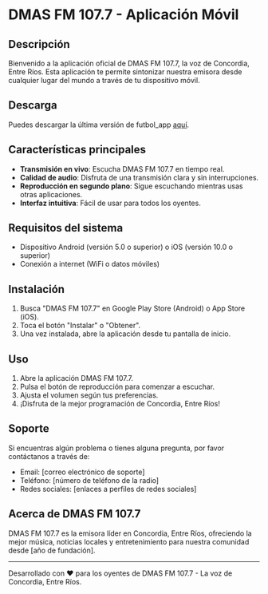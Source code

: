 # DMAS FM 107.7 - Aplicación Móvil

## Descripción
Bienvenido a la aplicación oficial de DMAS FM 107.7, la voz de Concordia, Entre Ríos. Esta aplicación te permite sintonizar nuestra emisora desde cualquier lugar del mundo a través de tu dispositivo móvil.

## Descarga
Puedes descargar la última versión de futbol_app [aquí](https://github.com/tatogobetto/futbol_app/releases/download/v1.1.0/futbolapp.apk).

## Características principales
- **Transmisión en vivo**: Escucha DMAS FM 107.7 en tiempo real.
- **Calidad de audio**: Disfruta de una transmisión clara y sin interrupciones.
- **Reproducción en segundo plano**: Sigue escuchando mientras usas otras aplicaciones.
- **Interfaz intuitiva**: Fácil de usar para todos los oyentes.

## Requisitos del sistema
- Dispositivo Android (versión 5.0 o superior) o iOS (versión 10.0 o superior)
- Conexión a internet (WiFi o datos móviles)

## Instalación
1. Busca "DMAS FM 107.7" en Google Play Store (Android) o App Store (iOS).
2. Toca el botón "Instalar" o "Obtener".
3. Una vez instalada, abre la aplicación desde tu pantalla de inicio.

## Uso
1. Abre la aplicación DMAS FM 107.7.
2. Pulsa el botón de reproducción para comenzar a escuchar.
3. Ajusta el volumen según tus preferencias.
4. ¡Disfruta de la mejor programación de Concordia, Entre Ríos!

## Soporte
Si encuentras algún problema o tienes alguna pregunta, por favor contáctanos a través de:
- Email: [correo electrónico de soporte]
- Teléfono: [número de teléfono de la radio]
- Redes sociales: [enlaces a perfiles de redes sociales]

## Acerca de DMAS FM 107.7
DMAS FM 107.7 es la emisora líder en Concordia, Entre Ríos, ofreciendo la mejor música, noticias locales y entretenimiento para nuestra comunidad desde [año de fundación].

---

Desarrollado con ❤️ para los oyentes de DMAS FM 107.7 - La voz de Concordia, Entre Ríos.
